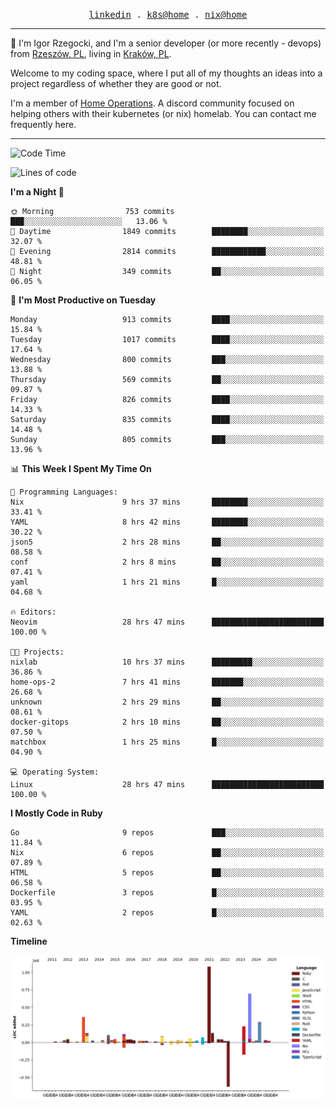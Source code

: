 <p align="center">
  <samp>
    <a href="https://www.linkedin.com/in/ajgon">linkedin</a> .
    <a href="https://github.com/deedee-ops/k8s-gitops">k8s@home</a> .
    <a href="https://github.com/deedee-ops/nixlab">nix@home</a>
  </samp>
</p>

----------------------------------------------------------------

:wave: I'm Igor Rzegocki, and I'm a senior developer (or more recently - devops) from [Rzeszów, PL](https://en.wikipedia.org/wiki/Rzesz%C3%B3w), living in [Kraków, PL](https://en.wikipedia.org/wiki/Krak%C3%B3w).

Welcome to my coding space, where I put all of my thoughts an ideas into a project regardless of whether they are good or not.

I'm a member of [Home Operations](https://discord.gg/home-operations). A discord community focused on helping others with their kubernetes (or nix) homelab. You can contact me frequently here.

----------------------------------------------------------------

<!--START_SECTION:waka-->
![Code Time](http://img.shields.io/badge/Code%20Time-497%20hrs%2036%20mins-blue)

![Lines of code](https://img.shields.io/badge/From%20Hello%20World%20I%27ve%20Written-4.1%20million%20lines%20of%20code-blue)

**I'm a Night 🦉** 

```text
🌞 Morning                753 commits         ███░░░░░░░░░░░░░░░░░░░░░░   13.06 % 
🌆 Daytime                1849 commits        ████████░░░░░░░░░░░░░░░░░   32.07 % 
🌃 Evening                2814 commits        ████████████░░░░░░░░░░░░░   48.81 % 
🌙 Night                  349 commits         ██░░░░░░░░░░░░░░░░░░░░░░░   06.05 % 
```
📅 **I'm Most Productive on Tuesday** 

```text
Monday                   913 commits         ████░░░░░░░░░░░░░░░░░░░░░   15.84 % 
Tuesday                  1017 commits        ████░░░░░░░░░░░░░░░░░░░░░   17.64 % 
Wednesday                800 commits         ███░░░░░░░░░░░░░░░░░░░░░░   13.88 % 
Thursday                 569 commits         ██░░░░░░░░░░░░░░░░░░░░░░░   09.87 % 
Friday                   826 commits         ████░░░░░░░░░░░░░░░░░░░░░   14.33 % 
Saturday                 835 commits         ████░░░░░░░░░░░░░░░░░░░░░   14.48 % 
Sunday                   805 commits         ███░░░░░░░░░░░░░░░░░░░░░░   13.96 % 
```


📊 **This Week I Spent My Time On** 

```text
💬 Programming Languages: 
Nix                      9 hrs 37 mins       ████████░░░░░░░░░░░░░░░░░   33.41 % 
YAML                     8 hrs 42 mins       ████████░░░░░░░░░░░░░░░░░   30.22 % 
json5                    2 hrs 28 mins       ██░░░░░░░░░░░░░░░░░░░░░░░   08.58 % 
conf                     2 hrs 8 mins        ██░░░░░░░░░░░░░░░░░░░░░░░   07.41 % 
yaml                     1 hrs 21 mins       █░░░░░░░░░░░░░░░░░░░░░░░░   04.68 % 

🔥 Editors: 
Neovim                   28 hrs 47 mins      █████████████████████████   100.00 % 

🐱‍💻 Projects: 
nixlab                   10 hrs 37 mins      █████████░░░░░░░░░░░░░░░░   36.86 % 
home-ops-2               7 hrs 41 mins       ███████░░░░░░░░░░░░░░░░░░   26.68 % 
unknown                  2 hrs 29 mins       ██░░░░░░░░░░░░░░░░░░░░░░░   08.61 % 
docker-gitops            2 hrs 10 mins       ██░░░░░░░░░░░░░░░░░░░░░░░   07.50 % 
matchbox                 1 hrs 25 mins       █░░░░░░░░░░░░░░░░░░░░░░░░   04.90 % 

💻 Operating System: 
Linux                    28 hrs 47 mins      █████████████████████████   100.00 % 
```

**I Mostly Code in Ruby** 

```text
Go                       9 repos             ███░░░░░░░░░░░░░░░░░░░░░░   11.84 % 
Nix                      6 repos             ██░░░░░░░░░░░░░░░░░░░░░░░   07.89 % 
HTML                     5 repos             ██░░░░░░░░░░░░░░░░░░░░░░░   06.58 % 
Dockerfile               3 repos             █░░░░░░░░░░░░░░░░░░░░░░░░   03.95 % 
YAML                     2 repos             █░░░░░░░░░░░░░░░░░░░░░░░░   02.63 % 
```



**Timeline**

![Lines of Code chart](https://raw.githubusercontent.com/ajgon/ajgon/master/assets/bar_graph.png)


<!--END_SECTION:waka-->
